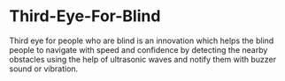 # Third-Eye-For-Blind
Third eye for people who are blind is an innovation which helps the blind people to navigate with speed and confidence by detecting the nearby obstacles using the help of ultrasonic waves and notify them with buzzer sound or vibration.

